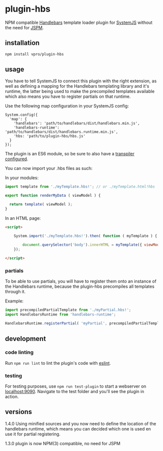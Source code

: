 # plugin-hbs
NPM compatible [Handlebars](http://handlebarsjs.com/) template loader plugin for 
[SystemJS](https://github.com/systemjs/systemjs) without the need for [JSPM](http://jspm.io).

## installation

```bash
npm install vpro/plugin-hbs
```

## usage

You have to tell SystemJS to connect this plugin with the right extension,
as well as defining a mapping for the Handlebars templating library and it's
runtime, the latter being used to make the precompiled templates available
which also means you have to register partials on that runtime.
 
Use the following map configuration in your SystemJS config:

```
System.config({
  'map': {
    'handlebars': 'path/to/handlebars/dist/handlebars.min.js',
    'handlebars-runtime': 'path/to/handlebars/dist/handlebars.runtime.min.js',
    'hbs: 'path/to/plugin-hbs/hbs.js'
  }
});
```

The plugin is an ES6 module, so be sure to also have a 
[transpiler configured](https://github.com/systemjs/systemjs#browser).

You can now import your .hbs files as such:

In your modules:

```javascript
import template from './myTemplate.hbs!'; // or ./myTemplate.html!hbs

export function renderMyData ( viewModel ) {

  return template( viewModel );
}
```

In an HTML page:

```html
<script>

    System.import('./myTemplate.hbs!').then( function ( myTemplate ) {

        document.querySelector('body').innerHTML = myTemplate({ viewModelKey: 'viewModelValue' });
    });
    
</script>
```

### partials
To be able to use partials, you will have to register them onto an instance of the 
Handlebars runtime, because the plugin-hbs precompiles all templates through it.

Example:

```javascript
import precompiledPartialTemplate from './myPartial.hbs!';
import HandlebarsRuntime from 'handlebars-runtime';

HandlebarsRuntime.registerPartial( 'myPartial', precompiledPartialTemplate );

```

## development

### code linting
Run `npm run lint` to lint the plugin's code with [eslint](http://eslint.org/).

### testing
For testing purposes, use `npm run test-plugin` to start a webserver on
[localhost:9090](http://localhost:9090). Navigate to the test folder and you'll
see the plugin in action.


## versions

1.4.0
Using minified sources and you now need to define the location
of the handlebars runtime, which means you can decided which one is
used en use it for partial registering.

1.3.0 
plugin is now NPM(3) compatible, no need for JSPM